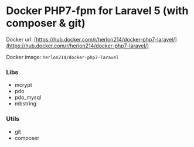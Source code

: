# Docker PHP7-fpm for Laravel 5 (with composer & git)

Docker url: [https://hub.docker.com/r/herlon214/docker-php7-laravel/](https://hub.docker.com/r/herlon214/docker-php7-laravel/)

Docker image: `herlon214/docker-php7-laravel`

### Libs
* mcrypt
* pdo
* pdo_mysql
* mbstring

### Utils
* git
* composer
